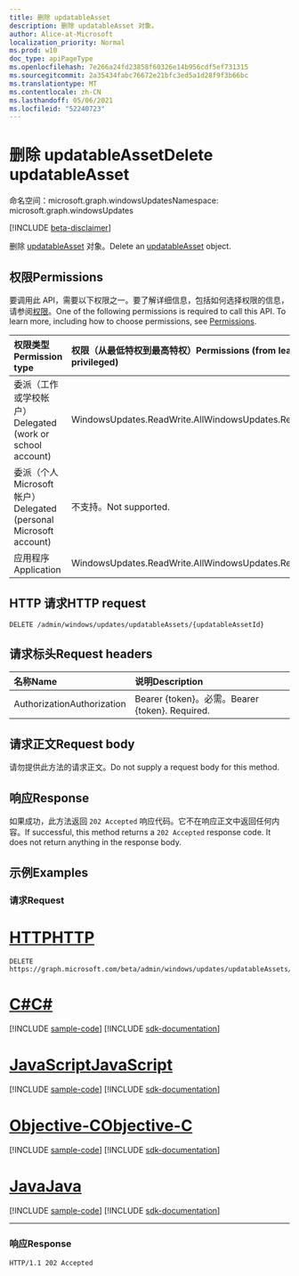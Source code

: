 ```yaml
---
title: 删除 updatableAsset
description: 删除 updatableAsset 对象。
author: Alice-at-Microsoft
localization_priority: Normal
ms.prod: w10
doc_type: apiPageType
ms.openlocfilehash: 7e266a24fd23858f60326e14b956cdf5ef731315
ms.sourcegitcommit: 2a35434fabc76672e21bfc3ed5a1d28f9f3b66bc
ms.translationtype: MT
ms.contentlocale: zh-CN
ms.lasthandoff: 05/06/2021
ms.locfileid: "52240723"
---
```

# <a name="delete-updatableasset"></a><span data-ttu-id="0a58c-103">删除 updatableAsset</span><span class="sxs-lookup"><span data-stu-id="0a58c-103">Delete updatableAsset</span></span>
<span data-ttu-id="0a58c-104">命名空间：microsoft.graph.windowsUpdates</span><span class="sxs-lookup"><span data-stu-id="0a58c-104">Namespace: microsoft.graph.windowsUpdates</span></span>

[!INCLUDE [beta-disclaimer](../../includes/beta-disclaimer.md)]

<span data-ttu-id="0a58c-105">删除 [updatableAsset](../resources/windowsupdates-updatableasset.md) 对象。</span><span class="sxs-lookup"><span data-stu-id="0a58c-105">Delete an [updatableAsset](../resources/windowsupdates-updatableasset.md) object.</span></span>

## <a name="permissions"></a><span data-ttu-id="0a58c-106">权限</span><span class="sxs-lookup"><span data-stu-id="0a58c-106">Permissions</span></span>
<span data-ttu-id="0a58c-p101">要调用此 API，需要以下权限之一。要了解详细信息，包括如何选择权限的信息，请参阅[权限](/graph/permissions-reference)。</span><span class="sxs-lookup"><span data-stu-id="0a58c-p101">One of the following permissions is required to call this API. To learn more, including how to choose permissions, see [Permissions](/graph/permissions-reference).</span></span>

|<span data-ttu-id="0a58c-109">权限类型</span><span class="sxs-lookup"><span data-stu-id="0a58c-109">Permission type</span></span>|<span data-ttu-id="0a58c-110">权限（从最低特权到最高特权）</span><span class="sxs-lookup"><span data-stu-id="0a58c-110">Permissions (from least to most privileged)</span></span>|
|:---|:---|
|<span data-ttu-id="0a58c-111">委派（工作或学校帐户）</span><span class="sxs-lookup"><span data-stu-id="0a58c-111">Delegated (work or school account)</span></span>|<span data-ttu-id="0a58c-112">WindowsUpdates.ReadWrite.All</span><span class="sxs-lookup"><span data-stu-id="0a58c-112">WindowsUpdates.ReadWrite.All</span></span>|
|<span data-ttu-id="0a58c-113">委派（个人 Microsoft 帐户）</span><span class="sxs-lookup"><span data-stu-id="0a58c-113">Delegated (personal Microsoft account)</span></span>|<span data-ttu-id="0a58c-114">不支持。</span><span class="sxs-lookup"><span data-stu-id="0a58c-114">Not supported.</span></span>|
|<span data-ttu-id="0a58c-115">应用程序</span><span class="sxs-lookup"><span data-stu-id="0a58c-115">Application</span></span>|<span data-ttu-id="0a58c-116">WindowsUpdates.ReadWrite.All</span><span class="sxs-lookup"><span data-stu-id="0a58c-116">WindowsUpdates.ReadWrite.All</span></span>|

## <a name="http-request"></a><span data-ttu-id="0a58c-117">HTTP 请求</span><span class="sxs-lookup"><span data-stu-id="0a58c-117">HTTP request</span></span>

<!-- {
  "blockType": "ignored"
}
-->
``` http
DELETE /admin/windows/updates/updatableAssets/{updatableAssetId}
```

## <a name="request-headers"></a><span data-ttu-id="0a58c-118">请求标头</span><span class="sxs-lookup"><span data-stu-id="0a58c-118">Request headers</span></span>
|<span data-ttu-id="0a58c-119">名称</span><span class="sxs-lookup"><span data-stu-id="0a58c-119">Name</span></span>|<span data-ttu-id="0a58c-120">说明</span><span class="sxs-lookup"><span data-stu-id="0a58c-120">Description</span></span>|
|:---|:---|
|<span data-ttu-id="0a58c-121">Authorization</span><span class="sxs-lookup"><span data-stu-id="0a58c-121">Authorization</span></span>|<span data-ttu-id="0a58c-p102">Bearer {token}。必需。</span><span class="sxs-lookup"><span data-stu-id="0a58c-p102">Bearer {token}. Required.</span></span>|

## <a name="request-body"></a><span data-ttu-id="0a58c-124">请求正文</span><span class="sxs-lookup"><span data-stu-id="0a58c-124">Request body</span></span>
<span data-ttu-id="0a58c-125">请勿提供此方法的请求正文。</span><span class="sxs-lookup"><span data-stu-id="0a58c-125">Do not supply a request body for this method.</span></span>

## <a name="response"></a><span data-ttu-id="0a58c-126">响应</span><span class="sxs-lookup"><span data-stu-id="0a58c-126">Response</span></span>

<span data-ttu-id="0a58c-p103">如果成功，此方法返回 `202 Accepted` 响应代码。它不在响应正文中返回任何内容。</span><span class="sxs-lookup"><span data-stu-id="0a58c-p103">If successful, this method returns a `202 Accepted` response code. It does not return anything in the response body.</span></span>

## <a name="examples"></a><span data-ttu-id="0a58c-129">示例</span><span class="sxs-lookup"><span data-stu-id="0a58c-129">Examples</span></span>

### <a name="request"></a><span data-ttu-id="0a58c-130">请求</span><span class="sxs-lookup"><span data-stu-id="0a58c-130">Request</span></span>

# <a name="http"></a>[<span data-ttu-id="0a58c-131">HTTP</span><span class="sxs-lookup"><span data-stu-id="0a58c-131">HTTP</span></span>](#tab/http)
<!-- {
  "blockType": "request",
  "name": "delete_updatableasset"
}
-->
``` http
DELETE https://graph.microsoft.com/beta/admin/windows/updates/updatableAssets/{updatableAssetId}
```
# <a name="c"></a>[<span data-ttu-id="0a58c-132">C#</span><span class="sxs-lookup"><span data-stu-id="0a58c-132">C#</span></span>](#tab/csharp)
[!INCLUDE [sample-code](../includes/snippets/csharp/delete-updatableasset-csharp-snippets.md)]
[!INCLUDE [sdk-documentation](../includes/snippets/snippets-sdk-documentation-link.md)]

# <a name="javascript"></a>[<span data-ttu-id="0a58c-133">JavaScript</span><span class="sxs-lookup"><span data-stu-id="0a58c-133">JavaScript</span></span>](#tab/javascript)
[!INCLUDE [sample-code](../includes/snippets/javascript/delete-updatableasset-javascript-snippets.md)]
[!INCLUDE [sdk-documentation](../includes/snippets/snippets-sdk-documentation-link.md)]

# <a name="objective-c"></a>[<span data-ttu-id="0a58c-134">Objective-C</span><span class="sxs-lookup"><span data-stu-id="0a58c-134">Objective-C</span></span>](#tab/objc)
[!INCLUDE [sample-code](../includes/snippets/objc/delete-updatableasset-objc-snippets.md)]
[!INCLUDE [sdk-documentation](../includes/snippets/snippets-sdk-documentation-link.md)]

# <a name="java"></a>[<span data-ttu-id="0a58c-135">Java</span><span class="sxs-lookup"><span data-stu-id="0a58c-135">Java</span></span>](#tab/java)
[!INCLUDE [sample-code](../includes/snippets/java/delete-updatableasset-java-snippets.md)]
[!INCLUDE [sdk-documentation](../includes/snippets/snippets-sdk-documentation-link.md)]

---


### <a name="response"></a><span data-ttu-id="0a58c-136">响应</span><span class="sxs-lookup"><span data-stu-id="0a58c-136">Response</span></span>
<!-- {
  "blockType": "response",
  "truncated": true
}
-->
``` http
HTTP/1.1 202 Accepted
```


